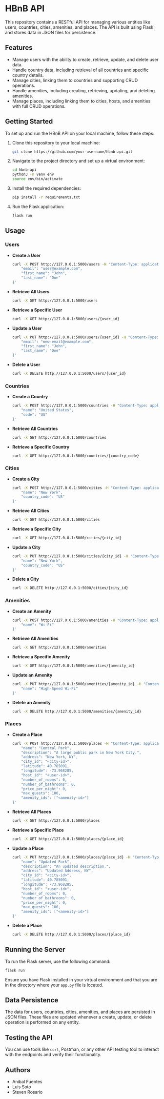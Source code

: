 
# HBnB API

This repository contains a RESTful API for managing various entities like users, countries, cities, amenities, and places. The API is built using Flask and stores data in JSON files for persistence.

## Features

- Manage users with the ability to create, retrieve, update, and delete user data.
- Handle country data, including retrieval of all countries and specific country details.
- Manage cities, linking them to countries and supporting CRUD operations.
- Handle amenities, including creating, retrieving, updating, and deleting amenities.
- Manage places, including linking them to cities, hosts, and amenities with full CRUD operations.

## Getting Started

To set up and run the HBnB API on your local machine, follow these steps:

1. Clone this repository to your local machine:

    ```bash
    git clone https://github.com/your-username/hbnb-api.git
    ```

2. Navigate to the project directory and set up a virtual environment:

    ```bash
    cd hbnb-api
    python3 -m venv env
    source env/bin/activate
    ```

3. Install the required dependencies:

    ```bash
    pip install -r requirements.txt
    ```

4. Run the Flask application:

    ```bash
    flask run
    ```

## Usage

### Users

- **Create a User**

    ```bash
    curl -X POST http://127.0.0.1:5000/users -H "Content-Type: application/json" -d '{
        "email": "user@example.com",
        "first_name": "John",
        "last_name": "Doe"
    }'
    ```

- **Retrieve All Users**

    ```bash
    curl -X GET http://127.0.0.1:5000/users
    ```

- **Retrieve a Specific User**

    ```bash
    curl -X GET http://127.0.0.1:5000/users/{user_id}
    ```

- **Update a User**

    ```bash
    curl -X PUT http://127.0.0.1:5000/users/{user_id} -H "Content-Type: application/json" -d '{
        "email": "new-email@example.com",
        "first_name": "John",
        "last_name": "Doe"
    }'
    ```

- **Delete a User**

    ```bash
    curl -X DELETE http://127.0.0.1:5000/users/{user_id}
    ```

### Countries

- **Create a Country**

    ```bash
    curl -X POST http://127.0.0.1:5000/countries -H "Content-Type: application/json" -d '{
        "name": "United States",
        "code": "US"
    }'
    ```

- **Retrieve All Countries**

    ```bash
    curl -X GET http://127.0.0.1:5000/countries
    ```

- **Retrieve a Specific Country**

    ```bash
    curl -X GET http://127.0.0.1:5000/countries/{country_code}
    ```

### Cities

- **Create a City**

    ```bash
    curl -X POST http://127.0.0.1:5000/cities -H "Content-Type: application/json" -d '{
        "name": "New York",
        "country_code": "US"
    }'
    ```

- **Retrieve All Cities**

    ```bash
    curl -X GET http://127.0.0.1:5000/cities
    ```

- **Retrieve a Specific City**

    ```bash
    curl -X GET http://127.0.0.1:5000/cities/{city_id}
    ```

- **Update a City**

    ```bash
    curl -X PUT http://127.0.0.1:5000/cities/{city_id} -H "Content-Type: application/json" -d '{
        "name": "New York",
        "country_code": "US"
    }'
    ```

- **Delete a City**

    ```bash
    curl -X DELETE http://127.0.0.1:5000/cities/{city_id}
    ```

### Amenities

- **Create an Amenity**

    ```bash
    curl -X POST http://127.0.0.1:5000/amenities -H "Content-Type: application/json" -d '{
        "name": "Wi-Fi"
    }'
    ```

- **Retrieve All Amenities**

    ```bash
    curl -X GET http://127.0.0.1:5000/amenities
    ```

- **Retrieve a Specific Amenity**

    ```bash
    curl -X GET http://127.0.0.1:5000/amenities/{amenity_id}
    ```

- **Update an Amenity**

    ```bash
    curl -X PUT http://127.0.0.1:5000/amenities/{amenity_id} -H "Content-Type: application/json" -d '{
        "name": "High-Speed Wi-Fi"
    }'
    ```

- **Delete an Amenity**

    ```bash
    curl -X DELETE http://127.0.0.1:5000/amenities/{amenity_id}
    ```

### Places

- **Create a Place**

    ```bash
    curl -X POST http://127.0.0.1:5000/places -H "Content-Type: application/json" -d '{
        "name": "Central Park",
        "description": "A large public park in New York City.",
        "address": "New York, NY",
        "city_id": "<city-id>",
        "latitude": 40.785091,
        "longitude": -73.968285,
        "host_id": "<user-id>",
        "number_of_rooms": 0,
        "number_of_bathrooms": 0,
        "price_per_night": 0,
        "max_guests": 100,
        "amenity_ids": ["<amenity-id>"]
    }'
    ```

- **Retrieve All Places**

    ```bash
    curl -X GET http://127.0.0.1:5000/places
    ```

- **Retrieve a Specific Place**

    ```bash
    curl -X GET http://127.0.0.1:5000/places/{place_id}
    ```

- **Update a Place**

    ```bash
    curl -X PUT http://127.0.0.1:5000/places/{place_id} -H "Content-Type: application/json" -d '{
        "name": "Updated Park",
        "description": "An updated description.",
        "address": "Updated Address, NY",
        "city_id": "<city-id>",
        "latitude": 40.785091,
        "longitude": -73.968285,
        "host_id": "<user-id>",
        "number_of_rooms": 0,
        "number_of_bathrooms": 0,
        "price_per_night": 0,
        "max_guests": 100,
        "amenity_ids": ["<amenity-id>"]
    }'
    ```

- **Delete a Place**

    ```bash
    curl -X DELETE http://127.0.0.1:5000/places/{place_id}
    ```

## Running the Server

To run the Flask server, use the following command:
```bash
flask run
```

Ensure you have Flask installed in your virtual environment and that you are in the directory where your `app.py` file is located.

## Data Persistence

The data for users, countries, cities, amenities, and places are persisted in JSON files. These files are updated whenever a create, update, or delete operation is performed on any entity.

## Testing the API

You can use tools like `curl`, Postman, or any other API testing tool to interact with the endpoints and verify their functionality.

## Authors

- Anibal Fuentes
- Luis Soto
- Steven Rosario
